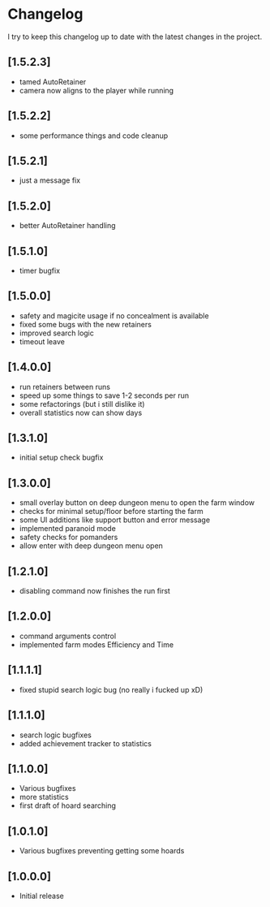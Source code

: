 ﻿# Changelog

I try to keep this changelog up to date with the latest changes in the project.

## [1.5.2.3]
- tamed AutoRetainer
- camera now aligns to the player while running

## [1.5.2.2]
- some performance things and code cleanup

## [1.5.2.1]
- just a message fix

## [1.5.2.0]
- better AutoRetainer handling

## [1.5.1.0]
- timer bugfix

## [1.5.0.0]
- safety and magicite usage if no concealment is available
- fixed some bugs with the new retainers
- improved search logic
- timeout leave

## [1.4.0.0]
- run retainers between runs
- speed up some things to save 1-2 seconds per run
- some refactorings (but i still dislike it)
- overall statistics now can show days

## [1.3.1.0]
- initial setup check bugfix

## [1.3.0.0]
- small overlay button on deep dungeon menu to open the farm window
- checks for minimal setup/floor before starting the farm
- some UI additions like support button and error message
- implemented paranoid mode
- safety checks for pomanders
- allow enter with deep dungeon menu open

## [1.2.1.0]
- disabling command now finishes the run first

## [1.2.0.0]
- command arguments control
- implemented farm modes Efficiency and Time

## [1.1.1.1]
- fixed stupid search logic bug (no really i fucked up xD)

## [1.1.1.0]
- search logic bugfixes
- added achievement tracker to statistics


## [1.1.0.0]
- Various bugfixes
- more statistics
- first draft of hoard searching

## [1.0.1.0]

- Various bugfixes preventing getting some hoards

## [1.0.0.0]

- Initial release
